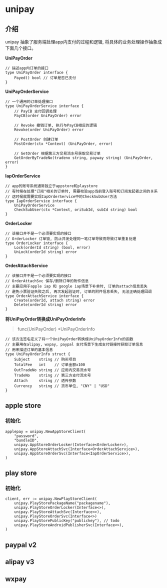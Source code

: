 # unipay

## 介绍
unipay 抽象了服务端处理app内支付的过程和逻辑, 将具体的业务处理操作抽象成下面几个接口。

**UniPayOrder**
```golang
// 描述app内订单的接口
type UniPayOrder interface {
	Payed() bool // 订单是否已支付
}
```

**UniPayOrderService**
```golang
// 一个通用的订单处理接口
type UniPayOrderService interface {
	// PayCB 支付回调处理
	PayCB(order UniPayOrder) error

	// Revoke 撤销订单, 执行与PayCB相反的逻辑
	Revoke(order UniPayOrder) error

	// PostOrder 创建订单
	PostOrder(ctx *Context) (UniPayOrder, error)

	// GetOrder 根据第三方交易流水号获取交易订单
	GetOrderByTradeNo(tradeno string, payway string) (UniPayOrder, error)
}
```

**IapOrderService**
```golang
// app的账号系统通常独立于appstore和playstore
// 有时候在处理"订阅"相关的订单时, 需要校验app当前登入账号和订阅发起者之间的关系 
// 这时候就需要实现IapOrderService中的CheckSubUser方法
type IapOrderService interface {
	UniPayOrderService
	CheckSubUser(ctx *Context, oriSubId, subId string) bool
}
```

**OrderLocker**
``` golang
// 该接口并不是一个必须要实现的接口
// OrderLocker 订单锁, 防止并发处理同一笔订单导致而导致订单重复处理
type OrderLocker interface {
	Lock(orderId string) (bool, error)
	UnLock(orderId string) error
}
```

**OrderAttachService**
```golang
// 该接口并不是一个必须要实现的接口
// OrderAttachSvc 保存/删除订单的附件信息
// 主要应用于apple iap 和 google iap场景下补单时, 订单的attach信息丢失
// 避免小票验证失败之后, 再次发起验证时, 订单的附件信息丢失, 无法正确处理回调
type OrderAttachService interface {
	Create(orderId, attach string) error
	Delete(orderId string) error
}
```

**将UniPayOrder转换成UniPayOrderInfo**
> func(UniPayOrder) *UniPayOrderInfo
```golang
// 该方法签名定义了将一个UniPayOrder转换成UniPayOrderInfo的函数
// 主要用在alipay, wxpay, paypal 支付场景下生成支付链接时获取订单信息
// 用来描述订单的基本信息
type UniPayOrderInfo struct {
	Subject    string // 购买项目
	TotalFee   int    // 订单金额x100
	OutTradeNo string // 应用内交易流水号
	TradeNo    string // 第三方支付流水号
	Attach     string // 透传参数
	Currency   string // 货币单位, "CNY" | "USD"
}
```

## apple store

### 初始化
```golang
applepay = unipay.NewAppStoreClient(
	"password",
	"bundleID",
	unipay.AppStoreOrderLocker(Interface<OrderLocker>),
	unipay.AppStoreAttachSvc(Interface<OrderAttachService>),
	unipay.AppStoreOrderSvc(Interface<IapOrderService>),
)
```


## play store
### 初始化
```golang
client, err := unipay.NewPlayStoreClient(
	unipay.PlayStorePackageName("packagename"),
	unipay.PlayStoreOrderLocker(Interface<>),
	unipay.PlayStoreAttachSvc(Interface<>),
	unipay.PlayStoreOrderSvc(Interface<>)
	unipay.PlayStorePublicKey("publickey"), // todo
	unipay.PlayStoreAndroidPublisherSvc(Interface<>),
)
```


## paypal v2


## alipay v3


## wxpay 